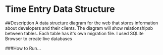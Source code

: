 # Time Entry Data Structure

##Description
A data structure diagram for the web that stores information about developers and their clients. 
The diagram will show relationshipsb between tables. Each table has it's own migration file. I used SQLite Browser
to create live databases

###How to Run...
